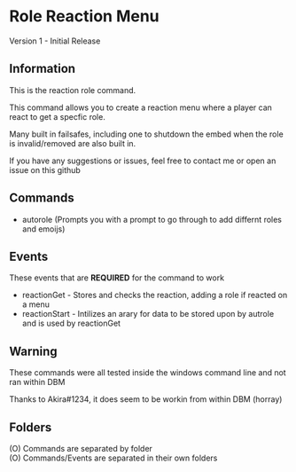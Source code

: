 # Role Reaction Menu
Version 1 - Initial Release

## Information
This is the reaction role command.

This command allows you to create a reaction menu where a player can react to get a specfic role.

Many built in failsafes, including one to shutdown the embed when the role is invalid/removed are also built in.

If you have any suggestions or issues, feel free to contact me or open an issue on this github  


## Commands
- autorole (Prompts you with a prompt to go through to add differnt roles and emoijs)

## Events
These events that are **REQUIRED** for the command to work

- reactionGet - Stores and checks the reaction, adding a role if reacted on a menu
- reactionStart - Intilizes an arary for data to be stored upon by autrole and is used by reactionGet

## Warning
These commands were all tested inside the windows command line and not ran within DBM

Thanks to Akira#1234, it does seem to be workin from within DBM (horray)

## Folders
(O) Commands are separated by folder  
(O) Commands/Events are separated in their own folders


